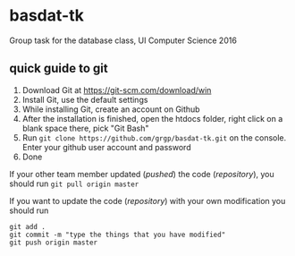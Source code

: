 # basdat-tk
Group task for the database class, UI Computer Science 2016

## quick guide to git

1. Download Git at https://git-scm.com/download/win
2. Install Git, use the default settings
3. While installing Git, create an account on Github
4. After the installation is finished, open the htdocs folder, right click on a blank space there, pick "Git Bash"
5. Run `git clone https://github.com/grgp/basdat-tk.git` on the console. Enter your github user account and password
6. Done

If your other team member updated (*pushed*) the code (*repository*), you should run `git pull origin master`

If you want to update the code (*repository*) with your own modification you should run
```
git add .
git commit -m "type the things that you have modified"
git push origin master
```